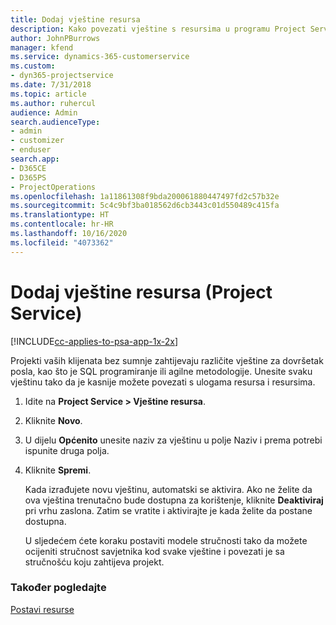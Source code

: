 ```yaml
---
title: Dodaj vještine resursa
description: Kako povezati vještine s resursima u programu Project Service
author: JohnPBurrows
manager: kfend
ms.service: dynamics-365-customerservice
ms.custom:
- dyn365-projectservice
ms.date: 7/31/2018
ms.topic: article
ms.author: ruhercul
audience: Admin
search.audienceType:
- admin
- customizer
- enduser
search.app:
- D365CE
- D365PS
- ProjectOperations
ms.openlocfilehash: 1a11861308f9bda200061880447497fd2c57b32e
ms.sourcegitcommit: 5c4c9bf3ba018562d6cb3443c01d550489c415fa
ms.translationtype: HT
ms.contentlocale: hr-HR
ms.lasthandoff: 10/16/2020
ms.locfileid: "4073362"
---
```

# <a name="add-resource-skills-project-service"></a>Dodaj vještine resursa (Project Service)

[!INCLUDE[cc-applies-to-psa-app-1x-2x](../includes/cc-applies-to-psa-app-1x-2x.md)]

Projekti vaših klijenata bez sumnje zahtijevaju različite vještine za dovršetak posla, kao što je SQL programiranje ili agilne metodologije. Unesite svaku vještinu tako da je kasnije možete povezati s ulogama resursa i resursima.  
  
1. Idite na **Project Service > Vještine resursa**.  
  
2. Kliknite **Novo**.  
  
3. U dijelu **Općenito** unesite naziv za vještinu u polje Naziv i prema potrebi ispunite druga polja.  
  
4. Kliknite **Spremi**.  
  
   Kada izrađujete novu vještinu, automatski se aktivira. Ako ne želite da ova vještina trenutačno bude dostupna za korištenje, kliknite **Deaktiviraj** pri vrhu zaslona. Zatim se vratite i aktivirajte je kada želite da postane dostupna.  
  
   U sljedećem ćete koraku postaviti modele stručnosti tako da možete ocijeniti stručnost savjetnika kod svake vještine i povezati je sa stručnošću koju zahtijeva projekt.  
  
### <a name="see-also"></a>Također pogledajte  
 [Postavi resurse](../psa/set-up-resources.md)
